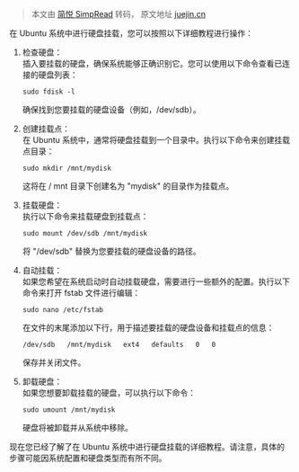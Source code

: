 > 本文由 [简悦 SimpRead](http://ksria.com/simpread/) 转码， 原文地址 [juejin.cn](https://juejin.cn/post/7242312505345835068)

在 Ubuntu 系统中进行硬盘挂载，您可以按照以下详细教程进行操作：

1.  检查硬盘：  
    插入要挂载的硬盘，确保系统能够正确识别它。您可以使用以下命令查看已连接的硬盘列表：
    
    ```
    sudo fdisk -l
    ```
    
    确保找到您要挂载的硬盘设备（例如，/dev/sdb）。
    
2.  创建挂载点：  
    在 Ubuntu 系统中，通常将硬盘挂载到一个目录中。执行以下命令来创建挂载点目录：
    
    ```
    sudo mkdir /mnt/mydisk
    ```
    
    这将在 / mnt 目录下创建名为 "mydisk" 的目录作为挂载点。
    
3.  挂载硬盘：  
    执行以下命令来挂载硬盘到挂载点：
    
    ```
    sudo mount /dev/sdb /mnt/mydisk
    ```
    
    将 "/dev/sdb" 替换为您要挂载的硬盘设备的路径。
    
4.  自动挂载：  
    如果您希望在系统启动时自动挂载硬盘，需要进行一些额外的配置。执行以下命令来打开 fstab 文件进行编辑：
    
    ```
    sudo nano /etc/fstab
    ```
    
    在文件的末尾添加以下行，用于描述要挂载的硬盘设备和挂载点的信息：
    
    ```
    /dev/sdb   /mnt/mydisk   ext4   defaults   0   0
    ```
    
    保存并关闭文件。
    
5.  卸载硬盘：  
    如果您想要卸载挂载的硬盘，可以执行以下命令：
    
    ```
    sudo umount /mnt/mydisk
    ```
    
    硬盘将被卸载并从系统中移除。
    

现在您已经了解了在 Ubuntu 系统中进行硬盘挂载的详细教程。请注意，具体的步骤可能因系统配置和硬盘类型而有所不同。